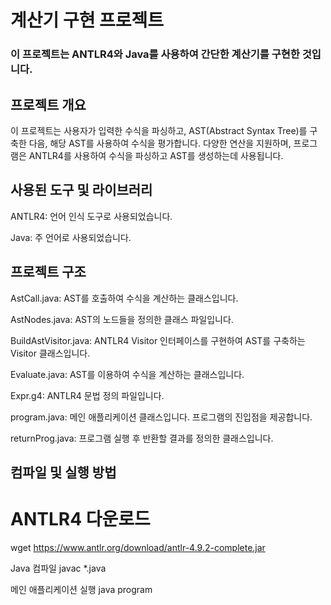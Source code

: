 # 계산기 구현 프로젝트
### 이 프로젝트는 ANTLR4와 Java를 사용하여 간단한 계산기를 구현한 것입니다.

## 프로젝트 개요
이 프로젝트는 사용자가 입력한 수식을 파싱하고, AST(Abstract Syntax Tree)를 구축한 다음, 해당 AST를 사용하여 수식을 평가합니다. 다양한 연산을 지원하며, 프로그램은 ANTLR4를 사용하여 수식을 파싱하고 AST를 생성하는데 사용됩니다.

## 사용된 도구 및 라이브러리
ANTLR4: 언어 인식 도구로 사용되었습니다.

Java: 주 언어로 사용되었습니다.

## 프로젝트 구조

AstCall.java: AST를 호출하여 수식을 계산하는 클래스입니다.

AstNodes.java: AST의 노드들을 정의한 클래스 파일입니다.

BuildAstVisitor.java: ANTLR4 Visitor 인터페이스를 구현하여 AST를 구축하는 Visitor 클래스입니다.

Evaluate.java: AST를 이용하여 수식을 계산하는 클래스입니다.

Expr.g4: ANTLR4 문법 정의 파일입니다.

program.java: 메인 애플리케이션 클래스입니다. 프로그램의 진입점을 제공합니다.

returnProg.java: 프로그램 실행 후 반환할 결과를 정의한 클래스입니다.

## 컴파일 및 실행 방법

# ANTLR4 다운로드
wget https://www.antlr.org/download/antlr-4.9.2-complete.jar

Java 컴파일
javac *.java

메인 애플리케이션 실행
java program
